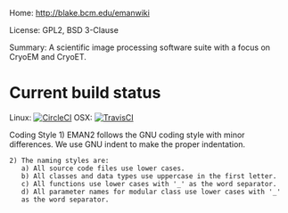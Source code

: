 Home: http://blake.bcm.edu/emanwiki

License: GPL2, BSD 3-Clause

Summary: A scientific image processing software suite with a focus on CryoEM and CryoET.



Current build status
====================

Linux: [![CircleCI](https://circleci.com/gh/cryoem/eman2.svg?style=svg)](https://circleci.com/gh/cryoem/eman2)
OSX: [![TravisCI](https://travis-ci.org/cryoem/eman2.svg?branch=benchmark-fftw)](https://travis-ci.org/cryoem/eman2)



Coding Style
    1) EMAN2 follows the GNU coding style with minor differences. We use
       GNU indent to make the proper indentation.

    2) The naming styles are:
       a) All source code files use lower cases.
       b) All classes and data types use uppercase in the first letter.
       c) All functions use lower cases with '_' as the word separator.
       d) All parameter names for modular class use lower cases with '_' 
       as the word separator.
